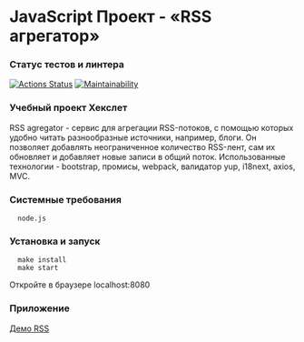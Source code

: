 # JavaScript Проект - «RSS агрегатор»

### Статус тестов и линтера

[![Actions Status](https://github.com/Scarecrow2510/frontend-project-11/workflows/hexlet-check/badge.svg)](https://github.com/Scarecrow2510/frontend-project-11/actions)
[![Maintainability](https://api.codeclimate.com/v1/badges/6dc2d49471762d557d38/maintainability)](https://codeclimate.com/github/Scarecrow2510/frontend-project-11/maintainability)

### Учебный проект Хекслет

RSS agregator - сервис для агрегации RSS-потоков, с помощью которых удобно читать разнообразные источники, например, блоги. Он позволяет добавлять неограниченное количество RSS-лент, сам их обновляет и добавляет новые записи в общий поток. Использованные технологии - bootstrap, промисы, webpack, валидатор yup, i18next, axios, MVC.

### Системные требования

```
  node.js
```

### Установка и запуск

```
  make install
  make start
```

Откройте в браузере localhost:8080

### Приложение

[Демо RSS](https://frontend-project-11-dt4jltt73-scarecrow2510.vercel.app)